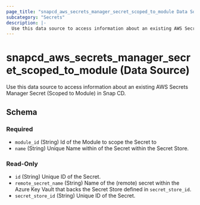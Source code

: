 ```yaml
---
page_title: "snapcd_aws_secrets_manager_secret_scoped_to_module Data Source - snapcd"
subcategory: "Secrets"
description: |-
  Use this data source to access information about an existing AWS Secrets Manager Secret (Scoped to Module) in Snap CD.
---
```


# snapcd_aws_secrets_manager_secret_scoped_to_module (Data Source)

Use this data source to access information about an existing AWS Secrets Manager Secret (Scoped to Module) in Snap CD.




<!-- schema generated by tfplugindocs -->
## Schema

### Required

- `module_id` (String) Id of the Module to scope the Secret to
- `name` (String) Unique Name within of the Secret within the Secret Store.

### Read-Only

- `id` (String) Unique ID of the Secret.
- `remote_secret_name` (String) Name of the (remote) secret within the Azure Key Vault that backs the Secret Store defined in `secret_store_id`.
- `secret_store_id` (String) Unique ID of the Secret.
